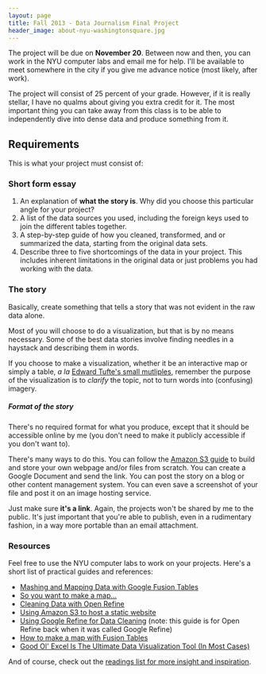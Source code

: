 ```yaml
---
layout: page
title: Fall 2013 - Data Journalism Final Project
header_image: about-nyu-washingtonsquare.jpg
---
```


The project will be due on **November 20**. Between now and then, you can work in the NYU computer labs and email me for help. I'll be available to meet somewhere in the city if you give me advance notice (most likely, after work).

The project will consist of 25 percent of your grade. However, if it is really stellar, I have no qualms about giving you extra credit for it. The most important thing you can take away from this class is to be able to independently dive into dense data and produce something from it.


## Requirements

This is what your project must consist of:

### Short form essay

1. An explanation of **what the story is**. Why did you choose this particular angle for your project?
2. A list of the data sources you used, including the foreign keys used to join the different tables together.
3. A step-by-step guide of how you cleaned, transformed, and or summarized the data, starting from the original data sets.
4. Describe three to five shortcomings of the data in your project. This includes inherent limitations in the original data or just problems you had working with the data.

### The story

Basically, create something that tells a story that was not evident in the raw data alone.

Most of you will choose to do a visualization, but that is by no means necessary. Some of the best data stories involve finding needles in a haystack and describing them in words.

If you choose to make a visualization, whether it be an interactive map or simply a table, *a la* [Edward Tufte's small mutliples](http://en.wikipedia.org/wiki/Small_multiple), remember the purpose of the visualization is to *clarify* the topic, not to turn words into (confusing) imagery.

##### Format of the story

There's no required format for what you produce, except that it should be accessible online by me (you don't need to make it publicly accessible if you don't want to).

There's many ways to do this. You can follow the [Amazon S3 guide](http://www.smalldatajournalism.com/projects/one-offs/using-amazon-s3/) to build and store your own webpage and/or files from scratch. You can create a Google Document and send the link. You can post the story on a blog or other content management system. You can even save a screenshot of your file and post it on an image hosting service.

Just make sure **it's a link**. Again, the projects won't be shared by me to the public. It's just important that you're able to publish, even in a rudimentary fashion, in a way more portable than an email attachment.

### Resources

Feel free to use the NYU computer labs to work on your projects. Here's a short list of practical guides and references:


* [Mashing and Mapping Data with Google Fusion Tables](http://www.smalldatajournalism.com/projects/one-offs/mapping-with-fusion-tables/)
* [So you want to make a map...](https://github.com/veltman/learninglunches/tree/master/maps)
* [Cleaning Data with Open Refine](http://schoolofdata.org/handbook/recipes/cleaning-data-with-refine/)
* [Using Amazon S3 to host a static website](http://www.smalldatajournalism.com/projects/one-offs/using-amazon-s3/)
* [Using Google Refine for Data Cleaning](http://www.propublica.org/nerds/item/using-google-refine-for-data-cleaning) (note: this guide is for Open Refine back when it was called Google Refine)
* [How to make a map with Fusion Tables](http://simonrogers.net/2013/01/27/how-to-make-a-map-with-google-fusion-tables/)
* [Good Ol' Excel Is The Ultimate Data Visualization Tool (In Most Cases)](http://insights.qunb.com/good-ol-excel-is-the-ultimate-data-visualization-tool-in-most-cases)

And of course, check out the [readings list for more insight and inspiration](http://www.smalldatajournalism.com/readings/).
